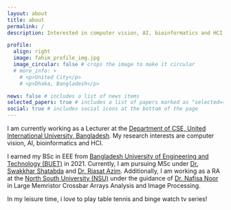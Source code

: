 ```yaml
---
layout: about
title: about
permalink: /
description: Interested in computer vision, AI, bioinformatics and HCI. 

profile:
  align: right
  image: fahim_profile_img.jpg
  image_circular: false # crops the image to make it circular
  # more_info: >
    # <p>United City</p>
    # <p>Dhaka, Bangladesh</p>

news: false # includes a list of news items
selected_papers: true # includes a list of papers marked as "selected={true}"
social: true # includes social icons at the bottom of the page
---
```


I am currently working as a Lecturer at the <a href="https://cse.uiu.ac.bd">Department of CSE, United International University, Bangladesh</a>. My research interests are computer vision, AI, bioinformatics and HCI.

I earned my BSc in EEE from <a href="https://www.buet.ac.bd/web/#/">Bangladesh University of Engineering and Technology (BUET)</a> in 2021. Currently, I am pursuing MSc under <a href="https://scholar.google.com/citations?user=2DhrWFgAAAAJ">Dr. Swakkhar Shatabda</a> and <a href="https://scholar.google.com/citations?user=31mWMiEAAAAJ">Dr. Riasat Azim</a>. Additionally, I am working as a RA at the <a href="https://www.northsouth.edu/">North South University (NSU)</a> under the guidance of <a href="https://scholar.google.com/citations?user=Izxn2EMAAAAJ">Dr. Nafisa Noor</a> in Large Memristor Crossbar Arrays Analysis and Image Processing.

In my leisure time, i love to play table tennis and binge watch tv series!


<!-- Put your address / P.O. box / other info right below your picture. You can also disable any of these elements by editing `profile` property of the YAML header of your `_pages/about.md`. Edit `_bibliography/papers.bib` and Jekyll will render your [publications page](/al-folio/publications/) automatically.

Link to your social media connections, too. This theme is set up to use [Font Awesome icons](https://fontawesome.com/) and [Academicons](https://jpswalsh.github.io/academicons/), like the ones below. Add your Facebook, Twitter, LinkedIn, Google Scholar, or just disable all of them. -->

